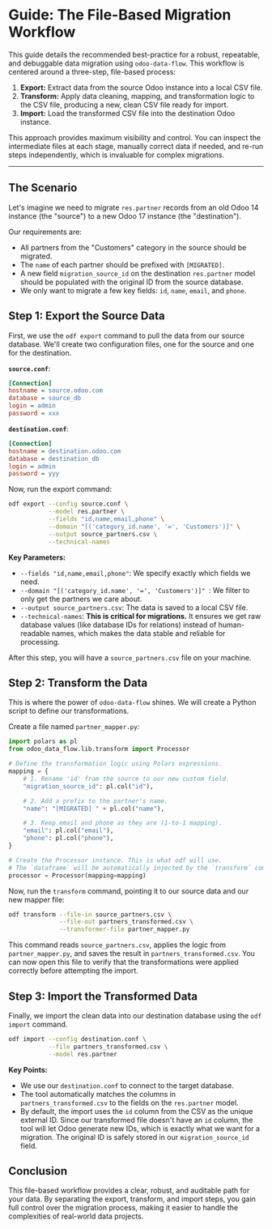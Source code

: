 # Guide: The File-Based Migration Workflow

This guide details the recommended best-practice for a robust, repeatable, and debuggable data migration using `odoo-data-flow`. This workflow is centered around a three-step, file-based process:

1.  **Export:** Extract data from the source Odoo instance into a local CSV file.
2.  **Transform:** Apply data cleaning, mapping, and transformation logic to the CSV file, producing a new, clean CSV file ready for import.
3.  **Import:** Load the transformed CSV file into the destination Odoo instance.

This approach provides maximum visibility and control. You can inspect the intermediate files at each stage, manually correct data if needed, and re-run steps independently, which is invaluable for complex migrations.

---

## The Scenario

Let's imagine we need to migrate `res.partner` records from an old Odoo 14 instance (the "source") to a new Odoo 17 instance (the "destination").

Our requirements are:
- All partners from the "Customers" category in the source should be migrated.
- The `name` of each partner should be prefixed with `[MIGRATED]`.
- A new field `migration_source_id` on the destination `res.partner` model should be populated with the original ID from the source database.
- We only want to migrate a few key fields: `id`, `name`, `email`, and `phone`.

## Step 1: Export the Source Data

First, we use the `odf export` command to pull the data from our source database. We'll create two configuration files, one for the source and one for the destination.

**`source.conf`**:
```ini
[Connection]
hostname = source.odoo.com
database = source_db
login = admin
password = xxx
```

**`destination.conf`**:
```ini
[Connection]
hostname = destination.odoo.com
database = destination_db
login = admin
password = yyy
```

Now, run the export command:

```bash
odf export --config source.conf \
           --model res.partner \
           --fields "id,name,email,phone" \
           --domain "[('category_id.name', '=', 'Customers')]" \
           --output source_partners.csv \
           --technical-names
```

**Key Parameters:**
- `--fields "id,name,email,phone"`: We specify exactly which fields we need.
- `--domain "[('category_id.name', '=', 'Customers')]" `: We filter to only get the partners we care about.
- `--output source_partners.csv`: The data is saved to a local CSV file.
- `--technical-names`: **This is critical for migrations.** It ensures we get raw database values (like database IDs for relations) instead of human-readable names, which makes the data stable and reliable for processing.

After this step, you will have a `source_partners.csv` file on your machine.

## Step 2: Transform the Data

This is where the power of `odoo-data-flow` shines. We will create a Python script to define our transformations.

Create a file named `partner_mapper.py`:

```python
import polars as pl
from odoo_data_flow.lib.transform import Processor

# Define the transformation logic using Polars expressions.
mapping = {
    # 1. Rename 'id' from the source to our new custom field.
    "migration_source_id": pl.col("id"),

    # 2. Add a prefix to the partner's name.
    "name": "[MIGRATED] " + pl.col("name"),

    # 3. Keep email and phone as they are (1-to-1 mapping).
    "email": pl.col("email"),
    "phone": pl.col("phone"),
}

# Create the Processor instance. This is what odf will use.
# The `dataframe` will be automatically injected by the `transform` command.
processor = Processor(mapping=mapping)
```

Now, run the `transform` command, pointing it to our source data and our new mapper file:

```bash
odf transform --file-in source_partners.csv \
              --file-out partners_transformed.csv \
              --transformer-file partner_mapper.py
```

This command reads `source_partners.csv`, applies the logic from `partner_mapper.py`, and saves the result in `partners_transformed.csv`. You can now open this file to verify that the transformations were applied correctly before attempting the import.

## Step 3: Import the Transformed Data

Finally, we import the clean data into our destination database using the `odf import` command.

```bash
odf import --config destination.conf \
           --file partners_transformed.csv \
           --model res.partner
```

**Key Points:**
- We use our `destination.conf` to connect to the target database.
- The tool automatically matches the columns in `partners_transformed.csv` to the fields on the `res.partner` model.
- By default, the import uses the `id` column from the CSV as the unique external ID. Since our transformed file doesn't have an `id` column, the tool will let Odoo generate new IDs, which is exactly what we want for a migration. The original ID is safely stored in our `migration_source_id` field.

## Conclusion

This file-based workflow provides a clear, robust, and auditable path for your data. By separating the export, transform, and import steps, you gain full control over the migration process, making it easier to handle the complexities of real-world data projects.
